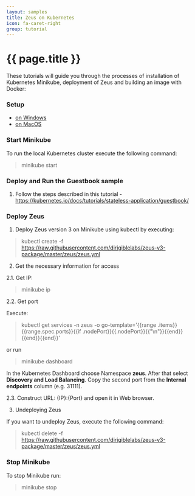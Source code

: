 ```yaml
---
layout: samples
title: Zeus on Kubernetes
icon: fa-caret-right
group: tutorial
---
```


{{ page.title }}
===

These tutorials will guide you through the processes of installation of Kubernetes Minikube, deployment of Zeus and building an image with Docker:

### Setup

* [on Windows](tutorial_zeus_on_windows.html)
* [on MacOS](tutorial_zeus_on_macos.html)


### Start Minikube 

To run the local Kubernetes cluster execute the following command:

> minikube start


### Deploy and Run the Guestbook sample

1. Follow the steps described in this tutorial - https://kubernetes.io/docs/tutorials/stateless-application/guestbook/

### Deploy Zeus 

1. Deploy Zeus version 3 on Minikube using kubectl by executing:

> kubectl create -f https://raw.githubusercontent.com/dirigiblelabs/zeus-v3-package/master/zeus/zeus.yml

2. Get the necessary information for access

2.1. Get IP:

> minikube ip

2.2. Get port

Execute:

> kubectl get services -n zeus -o go-template='{{range .items}}{{range.spec.ports}}{{if .nodePort}}{{.nodePort}}{{"\n"}}{{end}}{{end}}{{end}}'

or run 

> minikube dashboard

In the Kubernetes Dashboard choose Namespace **zeus**. After that select **Discovery and Load Balancing**. Copy the second port from the **Internal endpoints** column (e.g. 31111).

2.3. Construct URL: {IP}:{Port} and open it in Web browser.

3. Undeploying Zeus

If you want to undeploy Zeus, execute the following command:

> kubectl delete -f https://raw.githubusercontent.com/dirigiblelabs/zeus-v3-package/master/zeus/zeus.yml


### Stop Minikube

To stop Minikube run:

> minikube stop
